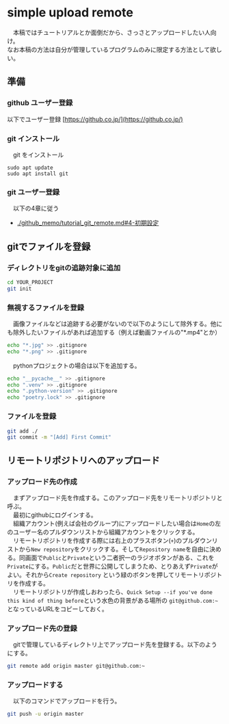 # simple upload remote

 　本稿ではチュートリアルとか面倒だから、さっさとアップロードしたい人向け。  
 なお本稿の方法は自分が管理しているプログラムのみに限定する方法として欲しい。  

## 準備

### github ユーザー登録

以下でユーザー登録
    [https://github.co.jp/](https://github.co.jp/)

### git インストール

 　git をインストール  

```
sudo apt update
sudo apt install git
```

### git ユーザー登録

 　以下の4章に従う  
 - [./github_memo/tutorial_git_remote.md#4-初期設定](./github_memo/tutorial_git_remote.md#4-初期設定)  

## gitでファイルを登録

### ディレクトリをgitの追跡対象に追加

```bash
cd YOUR_PROJECT
git init
```

### 無視するファイルを登録

 　画像ファイルなどは追跡する必要がないので以下のようにして除外する。他にも除外したいファイルがあれば追加する（例えば動画ファイルの"*.mp4"とか）  
```bash
echo "*.jpg" >> .gitignore
echo "*.png" >> .gitignore
```

 　pythonプロジェクトの場合は以下を追加する。
```bash
echo "__pycache__" >> .gitignore
echo ".venv" >> .gitignore
echo ".python-version" >> .gitignore
echo "poetry.lock" >> .gitignore
```

### ファイルを登録

```bash
git add ./
git commit -m "[Add] First Commit"
```

## リモートリポジトリへのアップロード

### アップロード先の作成
 　まずアップロード先を作成する。このアップロード先をリモートリポジトリと呼ぶ。  
 　最初にgithubにログインする。  
 　組織アカウント(例えば会社のグループ)にアップロードしたい場合は`Home`の左のユーザー名のプルダウンリストから組織アカウントをクリックする。  
 　リモートリポジトリを作成する際には右上のプラスボタン(`+`)のプルダウンリストから`New repository`をクリックする。そして`Repository name`を自由に決める。同画面で`Public`と`Private`という二者択一のラジオボタンがある、これを`Private`にする。`Public`だと世界に公開してしまうため、とりあえず`Private`がよい。それから`Create repository` という緑のボタンを押してリモートリポジトリを作成する。  
 　リモートリポジトリが作成しおわったら、`Quick Setup --if you've done this kind of thing before`という水色の背景がある場所の `git@github.com:~`となっているURLをコピーしておく。  

### アップロード先の登録

 　gitで管理しているディレクトリ上でアップロード先を登録する。以下のようにする。  
```bash
git remote add origin master git@github.com:~
```

### アップロードする

 　以下のコマンドでアップロードを行う。
 ```bash
 git push -u origin master
 ```


